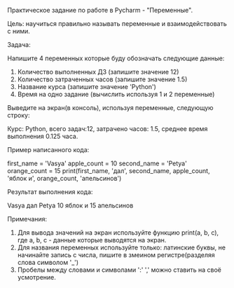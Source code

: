 Практическое задание по работе в Pycharm - "Переменные".

Цель: научиться правильно называть переменные и взаимодействовать с ними.

Задача:

Напишите 4 переменных которые буду обозначать следующие данные:

1. Количество выполненных ДЗ (запишите значение 12)
2. Количество затраченных часов (запишите значение 1.5)
3. Название курса (запишите значение 'Python')
4. Время на одно задание (вычислить используя 1 и 2 переменные)

Выведите на экран(в консоль), используя переменные, следующую строку:

Курс: Python, всего задач:12, затрачено часов: 1.5, среднее время выполнения 0.125 часа.

Пример написанного кода:

first_name = 'Vasya'
apple_count = 10
second_name = 'Petya'
orange_count = 15
print(first_name, 'дал', second_name, apple_count, 'яблок и', orange_count, 'апельсинов')

Результат выполнения кода:

Vasya дал Petya 10 яблок и 15 апельсинов

Примечания:

1. Для вывода значений на экран используйте функцию print(a, b, c), где a, b, c - данные которые выводятся на экран.
2. Для названия переменных используйте только: латинские буквы, не начинайте запись с числа, пишите в змеином регистре(разделяя слова символом '_')
3. Пробелы между словами и символами ':' ',' можно ставить на своё усмотрение.
